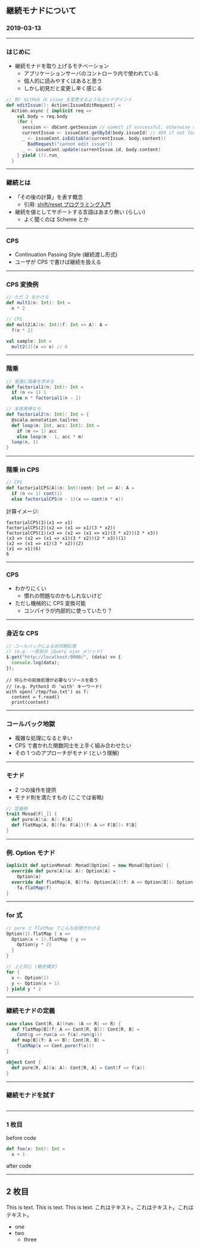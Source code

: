 ## 継続モナドについて

### 2019-03-13

---

### はじめに

- 継続モナドを取り上げるモチベーション
  - アプリケーションサーバのコントローラ内で使われている
  - 個人的に読みやすくはあると思う
  - しかし初見だと変更し辛く感じる

```scala
// 例: GitHub の issue を変更するようなエンドポイント
def editIssue(): Action[IssueEditRequest] =
  Action.async { implicit req =>
    val body = req.body
    (for {
      session <- dbCont.getSession // commit if successful, otherwise rollback
      currentIssue <- issueCont.getById(body.issueId) // 404 if not found
      _ <- issueCont.isEditable(currentIssue, body.content)(
        BadRequest("cannot edit issue"))
      _ <- issueCont.update(currentIssue.id, body.content)
    } yield ()).run_
  }
```

---

### 継続とは

- 「その後の計算」を表す概念
  - 引用: [shift/reset プログラミング入門](http://pllab.is.ocha.ac.jp/~asai/cw2011tutorial/main-j.pdf)
- 継続を値としてサポートする言語はあまり無い (らしい)
  - よく聞くのは Scheme とか

---

### CPS

- Continuation Passing Style (継続渡し形式)
- ユーザが CPS で書けば継続を扱える

---

### CPS 変換例

```scala
// ただ 2 をかける
def mult1(n: Int): Int =
  n * 2

// CPS
def mult2[A](n: Int)(f: Int => A): A =
  f(n * 2)

val sample: Int =
  mult2(3)(x => x) // 6
```

---

### 階乗

```scala
// 普通に階乗を求める
def factorial1(n: Int): Int =
  if (n <= 1) 1
  else n * factorial1(n - 1)

// 末尾再帰なら
def factorial2(n: Int): Int = {
  @scala.annotation.tailrec
  def loop(m: Int, acc: Int): Int =
    if (m <= 1) acc
    else loop(m - 1, acc * m)
  loop(n, 1)
}
```

---

### 階乗 in CPS

```scala
// CPS
def factorialCPS[A](n: Int)(cont: Int => A): A =
  if (n <= 1) cont(1)
  else factorialCPS(n - 1)(x => cont(n * x))
```

計算イメージ:

```
factorialCPS(3)(x1 => x1)
factorialCPS(2)(x2 => (x1 => x1)(3 * x2))
factorialCPS(1)(x3 => (x2 => (x1 => x1)(3 * x2))(2 * x3))
(x3 => (x2 => (x1 => x1)(3 * x2))(2 * x3))(1)
(x2 => (x1 => x1)(3 * x2))(2)
(x1 => x1)(6)
6
```

---

### CPS

- わかりにくい
  - 慣れの問題なのかもしれないけど
- ただし機械的に CPS 変換可能
  - コンパイラが内部的に使っていたり？

---

### 身近な CPS

```javascript
// コールバックによる非同期処理
// (e.g. 一昔前の jQuery ajax メソッド)
$.get("http://localhost:9000/", (data) => {
  console.log(data);
});
```

```
// 何らかの前後処理が必要なリソースを扱う
// (e.g. Python3 の 'with' キーワード)
with open('/tmp/foo.txt') as f:
  content = f.read()
  print(content)
```

---

### コールバック地獄

- 複雑な処理になると辛い
- CPS で書かれた関数同士を上手く組み合わせたい
- その 1 つのアプローチがモナド (という理解)

---

### モナド

- 2 つの操作を提供
- モナド則を満たすもの (ここでは省略)

```scala
// 定義例
trait Monad[F[_]] {
  def pure[A](a: A): F[A]
  def flatMap[A, B](fa: F[A])(f: A => F[B]): F[B]
}
```

---

### 例. Option モナド

```scala
implicit def optionMonad: Monad[Option] = new Monad[Option] {
  override def pure[A](a: A): Option[A] =
    Option(a)
  override def flatMap[A, B](fa: Option[A])(f: A => Option[B]): Option[B] =
    fa.flatMap(f)
}
```

---

### for 式

```scala
// pure と flatMap でこんな処理がかける
Option(1).flatMap { x =>
  Option(x + 1).flatMap { y =>
    Option(y * 2)
  }
}
```

```scala
// 上と同じ (糖衣構文)
for {
  x <- Option(1)
  y <- Option(x + 1)
} yield y * 2
```

---

### 継続モナドの定義

```scala
case class Cont[R, A](run: (A => R) => R) {
  def flatMap[B](f: A => Cont[R, B]): Cont[R, B] =
    Cont(g => run(a => f(a).run(g)))
  def map[B](f: A => B): Cont[R, B] =
    flatMap(x => Cont.pure(f(x)))
}

object Cont {
  def pure[R, A](a: A): Cont[R, A] = Cont(f => f(a))
}
```

---

### 継続モナドを試す

```scala

```

---

### 1 枚目

before code

```scala
def foo(x: Int): Int =
  x + 1
```

after code

---

## 2 枚目

This is text. This is text. This is text.
これはテキスト。これはテキスト。これはテキスト。

- one
- two
  - three
